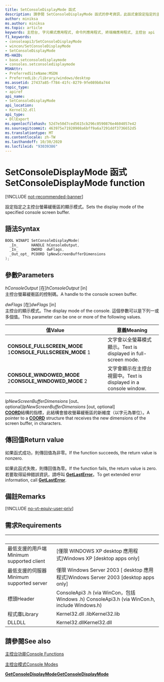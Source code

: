 ```yaml
---
title: SetConsoleDisplayMode 函式
description: 請參閱 SetConsoleDisplayMode 函式的參考資訊，此函式會設定指定的主控台螢幕緩衝區的顯示模式。
author: miniksa
ms.author: miniksa
ms.topic: article
keywords: 主控台, 字元模式應用程式, 命令列應用程式, 終端機應用程式, 主控台 api
f1_keywords:
- consoleapi3/SetConsoleDisplayMode
- wincon/SetConsoleDisplayMode
- SetConsoleDisplayMode
MS-HAID:
- base.setconsoledisplaymode
- consoles.setconsoledisplaymode
MSHAttr:
- PreferredSiteName:MSDN
- PreferredLib:/library/windows/desktop
ms.assetid: 27437a85-f784-41fc-8279-9fe089b0a744
topic_type:
- apiref
api_name:
- SetConsoleDisplayMode
api_location:
- Kernel32.dll
api_type:
- DllExport
ms.openlocfilehash: 52d7e50d7ced5615cb296c0590876e4604057e42
ms.sourcegitcommit: 463975e71920908a6bff9a6a7291ddf3736652d5
ms.translationtype: MT
ms.contentlocale: zh-TW
ms.lasthandoff: 10/30/2020
ms.locfileid: "93039386"
---
```

# <a name="setconsoledisplaymode-function"></a><span data-ttu-id="521ad-104">SetConsoleDisplayMode 函式</span><span class="sxs-lookup"><span data-stu-id="521ad-104">SetConsoleDisplayMode function</span></span>

[!INCLUDE [not-recommended-banner](./includes/not-recommended-banner.md)]

<span data-ttu-id="521ad-105">設定指定之主控台螢幕緩衝區的顯示模式。</span><span class="sxs-lookup"><span data-stu-id="521ad-105">Sets the display mode of the specified console screen buffer.</span></span>

## <a name="syntax"></a><span data-ttu-id="521ad-106">語法</span><span class="sxs-lookup"><span data-stu-id="521ad-106">Syntax</span></span>

```C
BOOL WINAPI SetConsoleDisplayMode(
  _In_      HANDLE hConsoleOutput,
  _In_      DWORD  dwFlags,
  _Out_opt_ PCOORD lpNewScreenBufferDimensions
);
```

## <a name="parameters"></a><span data-ttu-id="521ad-107">參數</span><span class="sxs-lookup"><span data-stu-id="521ad-107">Parameters</span></span>

<span data-ttu-id="521ad-108">*hConsoleOutput* \[在\]</span><span class="sxs-lookup"><span data-stu-id="521ad-108">*hConsoleOutput* \[in\]</span></span>  
<span data-ttu-id="521ad-109">主控台螢幕緩衝區的控制碼。</span><span class="sxs-lookup"><span data-stu-id="521ad-109">A handle to the console screen buffer.</span></span>

<span data-ttu-id="521ad-110">*dwFlags* \[在\]</span><span class="sxs-lookup"><span data-stu-id="521ad-110">*dwFlags* \[in\]</span></span>  
<span data-ttu-id="521ad-111">主控台的顯示模式。</span><span class="sxs-lookup"><span data-stu-id="521ad-111">The display mode of the console.</span></span> <span data-ttu-id="521ad-112">這個參數可以是下列一或多個值。</span><span class="sxs-lookup"><span data-stu-id="521ad-112">This parameter can be one or more of the following values.</span></span>

| <span data-ttu-id="521ad-113">值</span><span class="sxs-lookup"><span data-stu-id="521ad-113">Value</span></span> | <span data-ttu-id="521ad-114">意義</span><span class="sxs-lookup"><span data-stu-id="521ad-114">Meaning</span></span> |
|-|-|
| <span data-ttu-id="521ad-115">**CONSOLE_FULLSCREEN_MODE** 1</span><span class="sxs-lookup"><span data-stu-id="521ad-115">**CONSOLE_FULLSCREEN_MODE** 1</span></span> | <span data-ttu-id="521ad-116">文字會以全螢幕模式顯示。</span><span class="sxs-lookup"><span data-stu-id="521ad-116">Text is displayed in full-screen mode.</span></span> |
| <span data-ttu-id="521ad-117">**CONSOLE_WINDOWED_MODE** 2</span><span class="sxs-lookup"><span data-stu-id="521ad-117">**CONSOLE_WINDOWED_MODE** 2</span></span> | <span data-ttu-id="521ad-118">文字會顯示在主控台視窗中。</span><span class="sxs-lookup"><span data-stu-id="521ad-118">Text is displayed in a console window.</span></span> |

<span data-ttu-id="521ad-119">*lpNewScreenBufferDimensions* \[out、optional\]</span><span class="sxs-lookup"><span data-stu-id="521ad-119">*lpNewScreenBufferDimensions* \[out, optional\]</span></span>  
<span data-ttu-id="521ad-120">[**COORD**](coord-str.md)結構的指標，此結構會接收螢幕緩衝區的新維度（以字元為單位）。</span><span class="sxs-lookup"><span data-stu-id="521ad-120">A pointer to a [**COORD**](coord-str.md) structure that receives the new dimensions of the screen buffer, in characters.</span></span>

## <a name="return-value"></a><span data-ttu-id="521ad-121">傳回值</span><span class="sxs-lookup"><span data-stu-id="521ad-121">Return value</span></span>

<span data-ttu-id="521ad-122">如果函式成功，則傳回值為非零。</span><span class="sxs-lookup"><span data-stu-id="521ad-122">If the function succeeds, the return value is nonzero.</span></span>

<span data-ttu-id="521ad-123">如果此函式失敗，則傳回值為零。</span><span class="sxs-lookup"><span data-stu-id="521ad-123">If the function fails, the return value is zero.</span></span> <span data-ttu-id="521ad-124">若要取得延伸錯誤資訊，請呼叫 [**GetLastError**](https://msdn.microsoft.com/library/windows/desktop/ms679360)。</span><span class="sxs-lookup"><span data-stu-id="521ad-124">To get extended error information, call [**GetLastError**](https://msdn.microsoft.com/library/windows/desktop/ms679360).</span></span>

## <a name="remarks"></a><span data-ttu-id="521ad-125">備註</span><span class="sxs-lookup"><span data-stu-id="521ad-125">Remarks</span></span>

[!INCLUDE [no-vt-equiv-user-priv](./includes/no-vt-equiv-user-priv.md)]

## <a name="requirements"></a><span data-ttu-id="521ad-126">需求</span><span class="sxs-lookup"><span data-stu-id="521ad-126">Requirements</span></span>

| &nbsp; | &nbsp; |
|-|-|
| <span data-ttu-id="521ad-127">最低支援的用戶端</span><span class="sxs-lookup"><span data-stu-id="521ad-127">Minimum supported client</span></span> | <span data-ttu-id="521ad-128">\[僅限 WINDOWS XP desktop 應用程式\]</span><span class="sxs-lookup"><span data-stu-id="521ad-128">Windows XP \[desktop apps only\]</span></span> |
| <span data-ttu-id="521ad-129">最低支援的伺服器</span><span class="sxs-lookup"><span data-stu-id="521ad-129">Minimum supported server</span></span> | <span data-ttu-id="521ad-130">僅限 Windows Server 2003 \[ desktop 應用程式\]</span><span class="sxs-lookup"><span data-stu-id="521ad-130">Windows Server 2003 \[desktop apps only\]</span></span> |
| <span data-ttu-id="521ad-131">標頭</span><span class="sxs-lookup"><span data-stu-id="521ad-131">Header</span></span> | <span data-ttu-id="521ad-132">ConsoleApi3 .h (via WinCon，包括 Windows .h) </span><span class="sxs-lookup"><span data-stu-id="521ad-132">ConsoleApi3.h (via WinCon.h, include Windows.h)</span></span> |
| <span data-ttu-id="521ad-133">程式庫</span><span class="sxs-lookup"><span data-stu-id="521ad-133">Library</span></span> | <span data-ttu-id="521ad-134">Kernel32.dll .lib</span><span class="sxs-lookup"><span data-stu-id="521ad-134">Kernel32.lib</span></span> |
| <span data-ttu-id="521ad-135">DLL</span><span class="sxs-lookup"><span data-stu-id="521ad-135">DLL</span></span> | <span data-ttu-id="521ad-136">Kernel32.dll</span><span class="sxs-lookup"><span data-stu-id="521ad-136">Kernel32.dll</span></span> |

## <a name="see-also"></a><span data-ttu-id="521ad-137">請參閱</span><span class="sxs-lookup"><span data-stu-id="521ad-137">See also</span></span>

[<span data-ttu-id="521ad-138">主控台功能</span><span class="sxs-lookup"><span data-stu-id="521ad-138">Console Functions</span></span>](console-functions.md)

[<span data-ttu-id="521ad-139">主控台模式</span><span class="sxs-lookup"><span data-stu-id="521ad-139">Console Modes</span></span>](console-modes.md)

[<span data-ttu-id="521ad-140">**GetConsoleDisplayMode**</span><span class="sxs-lookup"><span data-stu-id="521ad-140">**GetConsoleDisplayMode**</span></span>](getconsoledisplaymode.md)
